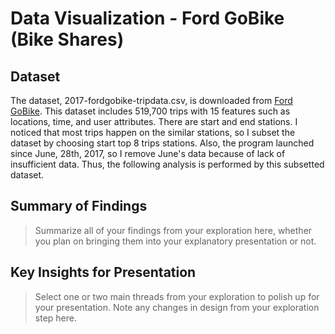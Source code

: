 # Data Visualization - Ford GoBike (Bike Shares)


## Dataset
The dataset, 2017-fordgobike-tripdata.csv, is downloaded from [Ford GoBike](https://s3.amazonaws.com/fordgobike-data/index.html). This dataset includes 519,700 trips with 15 features such as locations, time, and user attributes. There are start and end stations. I noticed that most trips happen on the similar stations, so I subset the dataset by choosing start top 8 trips stations. Also, the program launched since June, 28th, 2017, so I remove June's data because of lack of insufficient data. Thus, the following analysis is performed by this subsetted dataset.


## Summary of Findings

> Summarize all of your findings from your exploration here, whether you plan on bringing them into your explanatory presentation or not.


## Key Insights for Presentation

> Select one or two main threads from your exploration to polish up for your presentation. Note any changes in design from your exploration step here.
